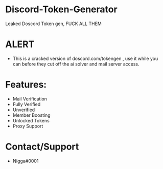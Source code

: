 # Discord-Token-Generator
Leaked Doscord Token gen, FUCK ALL THEM

# ALERT
* This is a cracked version of doscord.com/tokengen , use it while you can before they cut off the ai solver and mail server access.


# Features:
* Mail Verification
* Fully Verified
* Unverified
* Member Boosting
* Unlocked Tokens
* Proxy Support


# Contact/Support
* Nigga#0001
